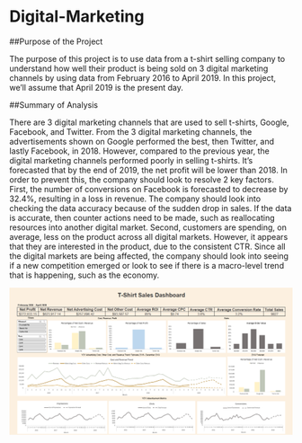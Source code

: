 # Digital-Marketing

##Purpose of the Project

The purpose of this project is to use data from a t-shirt selling company to understand how well their product is being sold on 3 digital marketing channels by using data from February 2016 to April 2019. In this project, we’ll assume that April 2019 is the present day.


##Summary of Analysis

There are 3 digital marketing channels that are used to sell t-shirts, Google, Facebook, and Twitter. From the 3 digital marketing channels, the advertisements shown on Google performed the best, then Twitter, and lastly Facebook, in 2018. However, compared to the previous year, the digital marketing channels performed poorly in selling t-shirts. It’s forecasted that by the end of 2019, the net profit will be lower than 2018. In order to prevent this, the company should look to resolve 2 key factors. First, the number of conversions on Facebook is forecasted to decrease by 32.4%, resulting in a loss in revenue. The company should look into checking the data accuracy because of the sudden drop in sales. If the data is accurate, then counter actions need to be made, such as reallocating resources into another digital market. Second, customers are spending, on average, less on the product across all digital markets. However, it appears that they are interested in the product, due to the consistent CTR. Since all the digital markets are being affected, the company should look into seeing if a new competition emerged or look to see if there is a macro-level trend that is happening, such as the economy.

![alt text](https://github.com/ckim309/Digital-Marketing/blob/main/Dashboard.png?raw=true)
